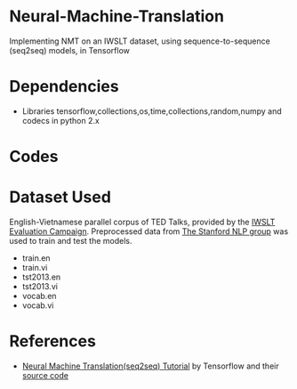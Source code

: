 # Neural-Machine-Translation
Implementing NMT on an IWSLT dataset, using sequence-to-sequence (seq2seq) models, in Tensorflow 
# Dependencies
* Libraries tensorflow,collections,os,time,collections,random,numpy and codecs in python 2.x

# Codes

# Dataset Used
English-Vietnamese parallel corpus of TED Talks, provided by the [IWSLT Evaluation Campaign](https://sites.google.com/site/iwsltevaluation2015/).
Preprocessed data from [The Stanford NLP group](https://nlp.stanford.edu/projects/nmt/) was used to train and test the models.
* train.en
* train.vi
* tst2013.en
* tst2013.vi
* vocab.en
* vocab.vi

# References
* [Neural Machine Translation(seq2seq) Tutorial](https://www.tensorflow.org/tutorials/seq2seq) by Tensorflow and their [source code](https://github.com/tensorflow/nmt) 